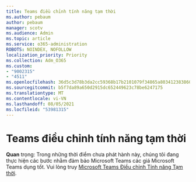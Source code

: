 ```yaml
---
title: Teams điều chỉnh tính năng tạm thời
ms.author: pebaum
author: pebaum
manager: scotv
ms.audience: Admin
ms.topic: article
ms.service: o365-administration
ROBOTS: NOINDEX, NOFOLLOW
localization_priority: Priority
ms.collection: Adm_O365
ms.custom:
- "9002315"
- "4511"
ms.openlocfilehash: 36d5c3d78b3da2cc59368b17b2101079f34865a80341238386041446fb972abe
ms.sourcegitcommit: b5f7da89a650d2915dc652449623c78be6247175
ms.translationtype: MT
ms.contentlocale: vi-VN
ms.lasthandoff: 08/05/2021
ms.locfileid: "53981315"
---
```

# <a name="teams-temporary-feature-adjustments"></a>Teams điều chỉnh tính năng tạm thời

**Quan** trọng: Trong những thời điểm chưa phát hành này, chúng tôi đang thực hiện các bước nhằm đảm bảo Microsoft Teams các giá Microsoft Teams dụng tốt. Vui lòng truy [Microsoft Teams Điều chỉnh Tính năng Tạm thời](https://admin.microsoft.com/Adminportal/Home?source=applauncher#MessageCenter?id=MC206581).
